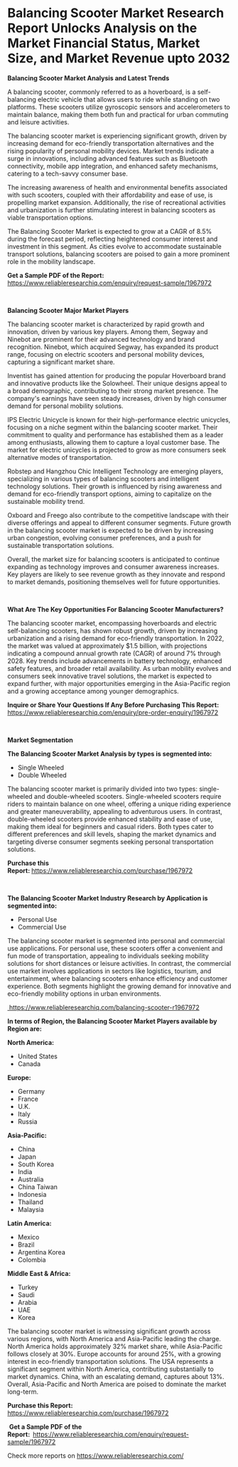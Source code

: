 <p><h1>Balancing Scooter Market Research Report Unlocks Analysis on the Market Financial Status, Market Size, and Market Revenue upto 2032</h1></p><p><strong>Balancing Scooter Market Analysis and Latest Trends</strong></p>
<p><p>A balancing scooter, commonly referred to as a hoverboard, is a self-balancing electric vehicle that allows users to ride while standing on two platforms. These scooters utilize gyroscopic sensors and accelerometers to maintain balance, making them both fun and practical for urban commuting and leisure activities. </p><p>The balancing scooter market is experiencing significant growth, driven by increasing demand for eco-friendly transportation alternatives and the rising popularity of personal mobility devices. Market trends indicate a surge in innovations, including advanced features such as Bluetooth connectivity, mobile app integration, and enhanced safety mechanisms, catering to a tech-savvy consumer base. </p><p>The increasing awareness of health and environmental benefits associated with such scooters, coupled with their affordability and ease of use, is propelling market expansion. Additionally, the rise of recreational activities and urbanization is further stimulating interest in balancing scooters as viable transportation options. </p><p>The Balancing Scooter Market is expected to grow at a CAGR of 8.5% during the forecast period, reflecting heightened consumer interest and investment in this segment. As cities evolve to accommodate sustainable transport solutions, balancing scooters are poised to gain a more prominent role in the mobility landscape.</p></p>
<p><strong>Get a Sample PDF of the Report:&nbsp;</strong> <a href="https://www.reliableresearchiq.com/enquiry/request-sample/1967972?utm_campaign=2101&utm_medium=2&utm_source=Github&utm_content=ia&utm_term=08022025&utm_id=balancing-scooter">https://www.reliableresearchiq.com/enquiry/request-sample/1967972</a></p>
<p>&nbsp;</p>
<p><strong>Balancing Scooter Major Market Players</strong></p>
<p><p>The balancing scooter market is characterized by rapid growth and innovation, driven by various key players. Among them, Segway and Ninebot are prominent for their advanced technology and brand recognition. Ninebot, which acquired Segway, has expanded its product range, focusing on electric scooters and personal mobility devices, capturing a significant market share.</p><p>Inventist has gained attention for producing the popular Hoverboard brand and innovative products like the Solowheel. Their unique designs appeal to a broad demographic, contributing to their strong market presence. The company's earnings have seen steady increases, driven by high consumer demand for personal mobility solutions.</p><p>IPS Electric Unicycle is known for their high-performance electric unicycles, focusing on a niche segment within the balancing scooter market. Their commitment to quality and performance has established them as a leader among enthusiasts, allowing them to capture a loyal customer base. The market for electric unicycles is projected to grow as more consumers seek alternative modes of transportation.</p><p>Robstep and Hangzhou Chic Intelligent Technology are emerging players, specializing in various types of balancing scooters and intelligent technology solutions. Their growth is influenced by rising awareness and demand for eco-friendly transport options, aiming to capitalize on the sustainable mobility trend.</p><p>Oxboard and Freego also contribute to the competitive landscape with their diverse offerings and appeal to different consumer segments. Future growth in the balancing scooter market is expected to be driven by increasing urban congestion, evolving consumer preferences, and a push for sustainable transportation solutions.</p><p>Overall, the market size for balancing scooters is anticipated to continue expanding as technology improves and consumer awareness increases. Key players are likely to see revenue growth as they innovate and respond to market demands, positioning themselves well for future opportunities.</p></p>
<p>&nbsp;</p>
<p><strong>What Are The Key Opportunities For Balancing Scooter Manufacturers?</strong></p>
<p><p>The balancing scooter market, encompassing hoverboards and electric self-balancing scooters, has shown robust growth, driven by increasing urbanization and a rising demand for eco-friendly transportation. In 2022, the market was valued at approximately $1.5 billion, with projections indicating a compound annual growth rate (CAGR) of around 7% through 2028. Key trends include advancements in battery technology, enhanced safety features, and broader retail availability. As urban mobility evolves and consumers seek innovative travel solutions, the market is expected to expand further, with major opportunities emerging in the Asia-Pacific region and a growing acceptance among younger demographics.</p></p>
<p><strong>Inquire or Share Your Questions If Any Before Purchasing This Report:</strong> <a href="https://www.reliableresearchiq.com/enquiry/pre-order-enquiry/1967972?utm_campaign=2101&utm_medium=2&utm_source=Github&utm_content=ia&utm_term=08022025&utm_id=balancing-scooter">https://www.reliableresearchiq.com/enquiry/pre-order-enquiry/1967972</a></p>
<p>&nbsp;</p>
<p><strong>Market Segmentation</strong></p>
<p><strong>The Balancing Scooter Market Analysis by types is segmented into:</strong></p>
<p><ul><li>Single Wheeled</li><li>Double Wheeled</li></ul></p>
<p><p>The balancing scooter market is primarily divided into two types: single-wheeled and double-wheeled scooters. Single-wheeled scooters require riders to maintain balance on one wheel, offering a unique riding experience and greater maneuverability, appealing to adventurous users. In contrast, double-wheeled scooters provide enhanced stability and ease of use, making them ideal for beginners and casual riders. Both types cater to different preferences and skill levels, shaping the market dynamics and targeting diverse consumer segments seeking personal transportation solutions.</p></p>
<p><strong>Purchase this Report:&nbsp;</strong><a href="https://www.reliableresearchiq.com/purchase/1967972?utm_campaign=2101&utm_medium=2&utm_source=Github&utm_content=ia&utm_term=08022025&utm_id=balancing-scooter">https://www.reliableresearchiq.com/purchase/1967972</a></p>
<p>&nbsp;</p>
<p><strong>The Balancing Scooter Market Industry Research by Application is segmented into:</strong></p>
<p><ul><li>Personal Use</li><li>Commercial Use</li></ul></p>
<p><p>The balancing scooter market is segmented into personal and commercial use applications. For personal use, these scooters offer a convenient and fun mode of transportation, appealing to individuals seeking mobility solutions for short distances or leisure activities. In contrast, the commercial use market involves applications in sectors like logistics, tourism, and entertainment, where balancing scooters enhance efficiency and customer experience. Both segments highlight the growing demand for innovative and eco-friendly mobility options in urban environments.</p></p>
<p><a href="https://www.reliableresearchiq.com/balancing-scooter-r1967972?utm_campaign=2101&utm_medium=2&utm_source=Github&utm_content=ia&utm_term=08022025&utm_id=balancing-scooter">&nbsp;https://www.reliableresearchiq.com/balancing-scooter-r1967972</a></p>
<p><strong>In terms of Region, the Balancing Scooter Market Players available by Region are:</strong></p>
<p>
    <p> <strong> North America: </strong>
        <ul>
            <li>United States</li>
            <li>Canada</li>
        </ul>
        </p> 
    <p> <strong> Europe: </strong>
        <ul>
            <li>Germany</li>
            <li>France</li>
            <li>U.K.</li>
            <li>Italy</li>
            <li>Russia</li>
        </ul>
        </p> 
    <p> <strong> Asia-Pacific: </strong>
        <ul>
            <li>China</li>
            <li>Japan</li>
            <li>South Korea</li>
            <li>India</li>
            <li>Australia</li>
            <li>China Taiwan</li>
            <li>Indonesia</li>
            <li>Thailand</li>
            <li>Malaysia</li>
        </ul>
        </p> 
    <p> <strong> Latin America: </strong>
        <ul>
            <li>Mexico</li>
            <li>Brazil</li>
            <li>Argentina Korea</li>
            <li>Colombia</li>
        </ul>
        </p> 
    <p> <strong> Middle East & Africa: </strong>
        <ul>
            <li>Turkey</li>
            <li>Saudi</li>
            <li>Arabia</li>
            <li>UAE</li>
            <li>Korea</li>
        </ul>
    </p>
    </p>
<p><p>The balancing scooter market is witnessing significant growth across various regions, with North America and Asia-Pacific leading the charge. North America holds approximately 32% market share, while Asia-Pacific follows closely at 30%. Europe accounts for around 25%, with a growing interest in eco-friendly transportation solutions. The USA represents a significant segment within North America, contributing substantially to market dynamics. China, with an escalating demand, captures about 13%. Overall, Asia-Pacific and North America are poised to dominate the market long-term.</p></p>
<p><strong>Purchase this Report: </strong><a href="https://www.reliableresearchiq.com/purchase/1967972?utm_campaign=2101&utm_medium=2&utm_source=Github&utm_content=ia&utm_term=08022025&utm_id=balancing-scooter">https://www.reliableresearchiq.com/purchase/1967972</a></p>
<p>&nbsp;<strong>Get a Sample PDF of the Report:&nbsp;&nbsp;</strong><a href="https://www.reliableresearchiq.com/enquiry/request-sample/1967972?utm_campaign=2101&utm_medium=2&utm_source=Github&utm_content=ia&utm_term=08022025&utm_id=balancing-scooter">https://www.reliableresearchiq.com/enquiry/request-sample/1967972</a></p>
<p><strong></strong></p>
<p>Check more reports on <a href="https://www.reliableresearchiq.com/?utm_campaign=2101&utm_medium=2&utm_source=Github&utm_content=ia&utm_term=08022025&utm_id=balancing-scooter">https://www.reliableresearchiq.com/</a></p>